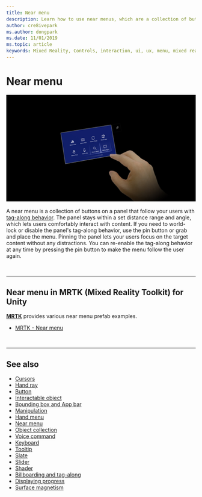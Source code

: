 ```yaml
---
title: Near menu
description: Learn how to use near menus, which are a collection of buttons on a panel that follow you with tag-along behavior in a mixed reality environment.
author: cre8ivepark
ms.author: dongpark
ms.date: 11/01/2019
ms.topic: article
keywords: Mixed Reality, Controls, interaction, ui, ux, menu, mixed reality headset, windows mixed reality headset, virtual reality headset, HoloLens, MRTK, Mixed Reality Toolkit
---
```


# Near menu

![Near menu](images/UX_Hero_NearMenu.jpg)

A near menu is a collection of buttons on a panel that follow your users with [tag-along behavior](billboarding-and-tag-along.md#what-is-a-tag-along). The panel stays within a set distance range and angle, which lets users comfortably interact with content. If you need to world-lock or disable the panel's tag-along behavior, use the pin button or grab and place the menu. Pinning the panel lets your users focus on the target content without any distractions. You can re-enable the tag-along behavior at any time by pressing the pin button to make the menu follow the user again.

<br>

---

## Near menu in MRTK (Mixed Reality Toolkit) for Unity
**[MRTK](https://github.com/Microsoft/MixedRealityToolkit-Unity)** provides various near menu prefab examples.

* [MRTK - Near menu](https://docs.microsoft.com/windows/mixed-reality/mrtk-unity/features/ux-building-blocks/near-menu)

<br>

---

## See also

* [Cursors](cursors.md)
* [Hand ray](point-and-commit.md)
* [Button](button.md)
* [Interactable object](interactable-object.md)
* [Bounding box and App bar](app-bar-and-bounding-box.md)
* [Manipulation](direct-manipulation.md)
* [Hand menu](hand-menu.md)
* [Near menu](near-menu.md)
* [Object collection](object-collection.md)
* [Voice command](voice-input.md)
* [Keyboard](keyboard.md)
* [Tooltip](tooltip.md)
* [Slate](slate.md)
* [Slider](slider.md)
* [Shader](shader.md)
* [Billboarding and tag-along](billboarding-and-tag-along.md)
* [Displaying progress](progress.md)
* [Surface magnetism](surface-magnetism.md)

